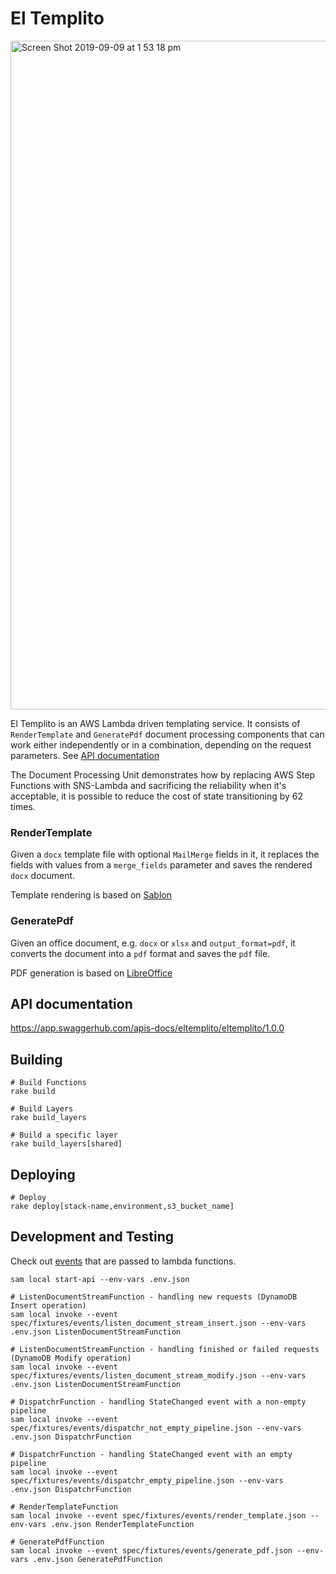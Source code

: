 # El Templito

<img width="1070" alt="Screen Shot 2019-09-09 at 1 53 18 pm" src="https://user-images.githubusercontent.com/2174682/64502382-3f333e00-d309-11e9-932e-7a1b4d77ffb2.png">

El Templito is an AWS Lambda driven templating service. It consists of `RenderTemplate` and `GeneratePdf` document processing components that can work either independently or in a combination, depending on the request parameters. See [API documentation](#api-documentation)

The Document Processing Unit demonstrates how by replacing AWS Step Functions with SNS-Lambda and sacrificing the reliability when it's acceptable, it is possible to reduce the cost of state transitioning by 62 times.

### RenderTemplate

Given a `docx` template file with optional `MailMerge` fields in it, it replaces the fields with values from a `merge_fields` parameter and saves the rendered `docx` document.

Template rendering is based on [Sablon](https://github.com/senny/sablon)

### GeneratePdf

Given an office document, e.g. `docx` or `xlsx` and `output_format=pdf`, it converts the document into a `pdf` format and saves the `pdf` file.

PDF generation is based on [LibreOffice](https://github.com/LibreOffice/core)

## API documentation

https://app.swaggerhub.com/apis-docs/eltemplito/eltemplito/1.0.0

## Building

```
# Build Functions
rake build

# Build Layers
rake build_layers

# Build a specific layer
rake build_layers[shared]
```

## Deploying

```
# Deploy
rake deploy[stack-name,environment,s3_bucket_name]
```

## Development and Testing

Check out [events](https://github.com/andrba/eltemplito/tree/master/spec/fixtures/events) that are passed to lambda functions.

```
sam local start-api --env-vars .env.json

# ListenDocumentStreamFunction - handling new requests (DynamoDB Insert operation)
sam local invoke --event spec/fixtures/events/listen_document_stream_insert.json --env-vars .env.json ListenDocumentStreamFunction

# ListenDocumentStreamFunction - handling finished or failed requests (DynamoDB Modify operation)
sam local invoke --event spec/fixtures/events/listen_document_stream_modify.json --env-vars .env.json ListenDocumentStreamFunction

# DispatchrFunction - handling StateChanged event with a non-empty pipeline
sam local invoke --event spec/fixtures/events/dispatchr_not_empty_pipeline.json --env-vars .env.json DispatchrFunction

# DispatchrFunction - handling StateChanged event with an empty pipeline
sam local invoke --event spec/fixtures/events/dispatchr_empty_pipeline.json --env-vars .env.json DispatchrFunction

# RenderTemplateFunction
sam local invoke --event spec/fixtures/events/render_template.json --env-vars .env.json RenderTemplateFunction

# GeneratePdfFunction
sam local invoke --event spec/fixtures/events/generate_pdf.json --env-vars .env.json GeneratePdfFunction
```
